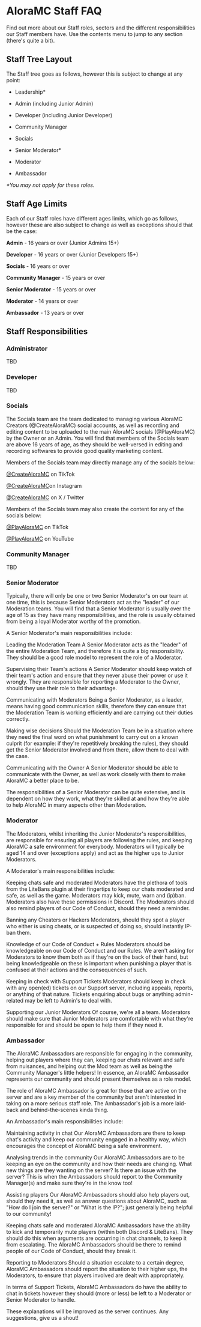 # AloraMC Staff FAQ
Find out more about our Staff roles, sectors and the different responsibilities our Staff members have. Use the contents menu to jump to any section (there's quite a bit).

## Staff Tree Layout
The Staff tree goes as follows, however this is subject to change at any point:

- Leadership*

- Admin (including Junior Admin)

- Developer (including Junior Developer)

- Community Manager

- Socials

- Senior Moderator*

- Moderator

- Ambassador

*\*You may not apply for these roles.*

## Staff Age Limits
Each of our Staff roles have different ages limits, which go as follows, however these are also subject to change as well as exceptions should that be the case:

**Admin** - 16 years or over (Junior Admins 15+)

**Developer** - 16 years or over (Junior Developers 15+)

**Socials** - 16 years or over

**Community Manager** - 15 years or over

**Senior Moderator** - 15 years or over

**Moderator** - 14 years or over

**Ambassador** - 13 years or over

## Staff Responsibilities
### Administrator
TBD

### Developer
TBD

### Socials
The Socials team are the team dedicated to managing various AloraMC Creators (@CreateAloraMC) social accounts, as well as recording and editing content to be uploaded to the main AloraMC socials (@PlayAloraMC) by the Owner or an Admin. You will find that members of the Socials team are above 16 years of age, as they should be well-versed in editing and recording softwares to provide good quality marketing content.

Members of the Socials team may directly manage any of the socials below:

[@CreateAloraMC](https://www.tiktok.com/@createaloramc) on TikTok

[@CreateAloraMC](https://www.instagram.com/createaloramc)on Instagram

[@CreateAloraMC](https://x.com/CreateAloraMC) on X / Twitter

Members of the Socials team may also create the content for any of the socials below:

[@PlayAloraMC](https://www.tiktok.com/@playaloramc) on TikTok

[@PlayAloraMC](https://www.youtube.com/@PlayAloraMC) on YouTube

### Community Manager
TBD

### Senior Moderator
Typically, there will only be one or two Senior Moderator's on our team at one time, this is because Senior Moderators act as the "leader" of our Moderation teams. You will find that a Senior Moderator is usually over the age of 15 as they have many responsibilities, and the role is usually obtained from being a loyal Moderator worthy of the promotion.

A Senior Moderator's main responsibilities include:

Leading the Moderation Team
A Senior Moderator acts as the "leader" of the entire Moderation Team, and therefore it is quite a big responsibility. They should be a good role model to represent the role of a Moderator.

Supervising their Team's actions
A Senior Moderator should keep watch of their team's action and ensure that they never abuse their power or use it wrongly. They are responsible for reporting a Moderator to the Owner, should they use their role to their advantage.

Communicating with Moderators
Being a Senior Moderator, as a leader, means having good communication skills, therefore they can ensure that the Moderation Team is working efficiently and are carrying out their duties correctly.

Making wise decisions
Should the Moderation Team be in a situation where they need the final word on what punishment to carry out on a known culprit (for example: if they're repetitively breaking the rules), they should get the Senior Moderator involved and from there, allow them to deal with the case. 

Communicating with the Owner
A Senior Moderator should be able to communicate with the Owner, as well as work closely with them to make AloraMC a better place to be.

The responsibilities of a Senior Moderator can be quite extensive, and is dependent on how they work, what they're skilled at and how they're able to help AloraMC in many aspects other than Moderation.

### Moderator
The Moderators, whilst inheriting the Junior Moderator's responsibilities, are responsible for ensuring all players are following the rules, and keeping AloraMC a safe environment for everybody. Moderators will typically be aged 14 and over (exceptions apply) and act as the higher ups to Junior Moderators. 

A Moderator's main responsibilities include: 

Keeping chats safe and moderated
Moderators have the plethora of tools from the LiteBans plugin at their fingertips to keep our chats moderated and safe, as well as the game. Moderators may kick, mute, warn and (ip)ban. Moderators also have these permissions in Discord. The Moderators should also remind players of our Code of Conduct, should they need a reminder.

Banning any Cheaters or Hackers
Moderators, should they spot a player who either is using cheats, or is suspected of doing so, should instantly IP-ban them.

Knowledge of our Code of Conduct + Rules
Moderators should be knowledgeable on our Code of Conduct and our Rules. We aren't asking for Moderators to know them both as if they're on the back of their hand, but being knowledgeable on these is important when punishing a player that is confused at their actions and the consequences of such.

Keeping in check with Support Tickets
Moderators should keep in check with any open(ed) tickets on our Support server, including appeals, reports, or anything of that nature. Tickets enquiring about bugs or anything admin-related may be left to Admin's to deal with.

Supporting our Junior Moderators
Of course, we're all a team. Moderators should make sure that Junior Moderators are comfortable with what they're responsible for and should be open to help them if they need it.

### Ambassador
The AloraMC Ambassadors are responsible for engaging in the community, helping out players where they can, keeping our chats relevant and safe from nuisances, and helping out the Mod team as well as being the Community Manager's little helpers! In essence, an AloraMC Ambassador represents our community and should present themselves as a role model.

The role of AloraMC Ambassador is great for those that are active on the server and are a key member of the community but aren't interested in taking on a more serious staff role. The Ambassador's job is a more laid-back and behind-the-scenes kinda thing.

An Ambassador's main responsibilities include: 

Maintaining activity in chat
Our AloraMC Ambassadors are there to keep chat's activity and keep our community engaged in a healthy way, which encourages the concept of AloraMC being a safe environment. 

Analysing trends in the community
Our AloraMC Ambassadors are to be keeping an eye on the community and how their needs are changing. What new things are they wanting on the server? Is there an issue with the server? This is  when the Ambassadors should report to the Community Manager(s) and make sure they're in the know too!

Assisting players
Our AloraMC Ambassadors should also help players out, should they need it, as well as answer questions about AloraMC, such as "How do I join the server?" or "What is the IP?"; just generally being helpful to our community!

Keeping chats safe and moderated
AloraMC Ambassadors have the ability to kick and temporarily mute players (within both Discord & LiteBans). They should do this when arguments are occurring in chat channels, to keep it from escalating. The AloraMC Ambassadors should be there to remind people of our Code of Conduct, should they break it.

Reporting to Moderators
Should a situation escalate to a certain degree, AloraMC Ambassadors should report the situation to their higher ups, the Moderators, to ensure that players involved are dealt with appropriately.

In terms of Support Tickets, AloraMC Ambassadors do have the ability to chat in tickets however they should (more or less) be left to a Moderator or Senior Moderator to handle.

These explanations will be improved as the server continues. Any suggestions, give us a shout!